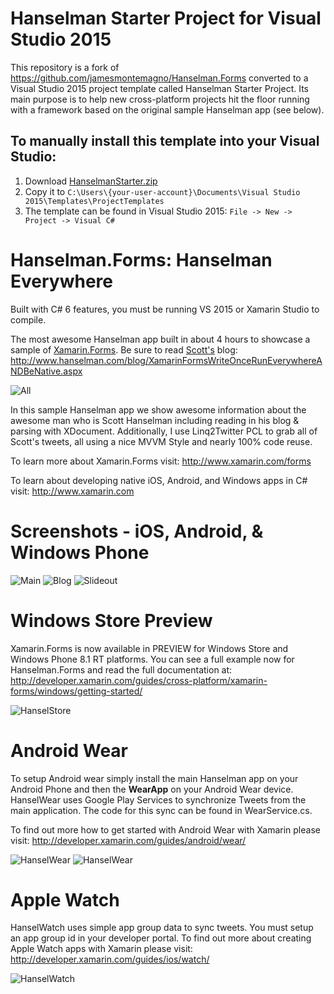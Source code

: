 Hanselman Starter Project for Visual Studio 2015
===============

This repository is a fork of https://github.com/jamesmontemagno/Hanselman.Forms converted to a Visual Studio 2015 project template called Hanselman Starter Project.  Its main purpose is to help new cross-platform projects hit the floor running with a framework based on the original sample Hanselman app (see below). 

To manually install this template into your Visual Studio:
---------------

1. Download [HanselmanStarter.zip](https://github.com/AweSamNet/Hanselman.Forms-Starter-Project-Template-for-VS-2015/raw/master/HanselmanStarter.zip)
1. Copy it to `C:\Users\{your-user-account}\Documents\Visual Studio 2015\Templates\ProjectTemplates`
1. The template can be found in Visual Studio 2015: `File -> New -> Project -> Visual C#`

Hanselman.Forms: Hanselman Everywhere
===============

Built with C# 6 features, you must be running VS 2015 or Xamarin Studio to compile.

The most awesome Hanselman app built in about 4 hours to showcase a sample of [Xamarin.Forms](http://www.xamarin.com/forms). Be sure to read [Scott's](http://www.twitter.com/shanselman) blog: http://www.hanselman.com/blog/XamarinFormsWriteOnceRunEverywhereANDBeNative.aspx

![All](Screenshots/HanselmanAll.png)


In this sample Hanselman app we show awesome information about the awesome man who is Scott Hanselman including reading in his blog & parsing with XDocument. Additionally, I use Linq2Twitter PCL to grab all of Scott's tweets, all using a nice MVVM Style and nearly 100% code reuse.

To learn more about Xamarin.Forms visit: http://www.xamarin.com/forms

To learn about developing native iOS, Android, and Windows apps in C# visit: http://www.xamarin.com

Screenshots - iOS, Android, & Windows Phone
===
![Main](Screenshots/HanselmanAbout.png)
![Blog](Screenshots/HanselmanFlyout.png)
![Slideout](Screenshots/HanselmanContent.png)

Windows Store Preview
===
Xamarin.Forms is now available in PREVIEW for Windows Store and Windows Phone 8.1 RT platforms. You can see a full example now for Hanselman.Forms and read the full documentation at: http://developer.xamarin.com/guides/cross-platform/xamarin-forms/windows/getting-started/

![HanselStore](Screenshots/HanselmanStore.png)

Android Wear
===
To setup Android wear simply install the main Hanselman app on your Android Phone and then the **WearApp** on your Android Wear device. HanselWear uses Google Play Services to synchronize Tweets from the main application. The code for this sync can be found in WearService.cs.

To find out more how to get started with Android Wear with Xamarin please visit: http://developer.xamarin.com/guides/android/wear/

![HanselWear](Screenshots/HanselWear2.png)
![HanselWear](Screenshots/HanselWear.png)

Apple Watch
===
HanselWatch uses simple app group data to sync tweets. You must setup an app group id in your developer portal. To find out more about creating Apple Watch apps with Xamarin please visit: http://developer.xamarin.com/guides/ios/watch/

![HanselWatch](Screenshots/HanselWatch.png)
